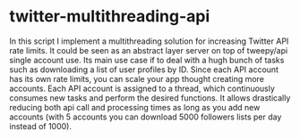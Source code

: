 # twitter-multithreading-api

In this script I implement a multithreading solution for increasing Twitter API rate limits. It could be seen as an abstract layer server on top of tweepy/api single account use. Its main use case if to deal with a hugh bunch of tasks such as downloading a list of user profiles by ID. Since each API account has its own rate limits, you can scale your app thought creating more accounts. Each API account is assigned to a thread, which continuously consumes new tasks and perform the desired functions. It allows drastically reducing both api call and processing times as long as you add new accounts (with 5 accounts you can download 5000 followers lists per day instead of 1000). 
